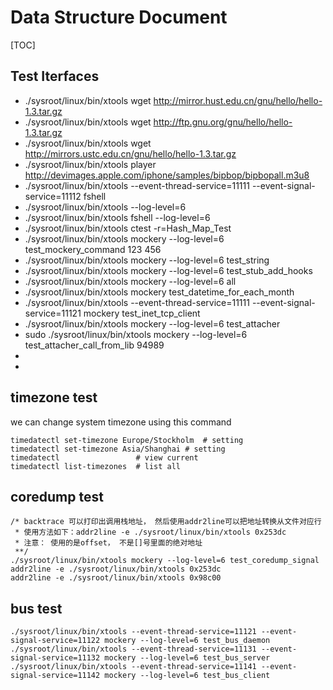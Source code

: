 # Data Structure Document

[TOC]

## Test Iterfaces
* ./sysroot/linux/bin/xtools wget http://mirror.hust.edu.cn/gnu/hello/hello-1.3.tar.gz
* ./sysroot/linux/bin/xtools wget http://ftp.gnu.org/gnu/hello/hello-1.3.tar.gz
* ./sysroot/linux/bin/xtools wget http://mirrors.ustc.edu.cn/gnu/hello/hello-1.3.tar.gz
* ./sysroot/linux/bin/xtools player http://devimages.apple.com/iphone/samples/bipbop/bipbopall.m3u8
* ./sysroot/linux/bin/xtools --event-thread-service=11111 --event-signal-service=11112 fshell
* ./sysroot/linux/bin/xtools --log-level=6 
* ./sysroot/linux/bin/xtools fshell --log-level=6
* ./sysroot/linux/bin/xtools ctest -r=Hash_Map_Test
* ./sysroot/linux/bin/xtools mockery --log-level=6 test_mockery_command 123 456
* ./sysroot/linux/bin/xtools mockery --log-level=6 test_string
* ./sysroot/linux/bin/xtools mockery --log-level=6 test_stub_add_hooks
* ./sysroot/linux/bin/xtools mockery --log-level=6 all
* ./sysroot/linux/bin/xtools mockery test_datetime_for_each_month
* ./sysroot/linux/bin/xtools --event-thread-service=11111 --event-signal-service=11121 mockery test_inet_tcp_client
* ./sysroot/linux/bin/xtools mockery --log-level=6 test_attacher
* sudo ./sysroot/linux/bin/xtools mockery --log-level=6 test_attacher_call_from_lib 94989
* 
* 

## timezone test
we can change system timezone using this command
```
timedatectl set-timezone Europe/Stockholm  # setting
timedatectl set-timezone Asia/Shanghai # setting
timedatectl                 # view current
timedatectl list-timezones  # list all
```

## coredump test
```
/* backtrace 可以打印出调用栈地址， 然后使用addr2line可以把地址转换从文件对应行
 * 使用方法如下：addr2line -e ./sysroot/linux/bin/xtools 0x253dc
 * 注意： 使用的是offset， 不是[]号里面的绝对地址
 **/
./sysroot/linux/bin/xtools mockery --log-level=6 test_coredump_signal
addr2line -e ./sysroot/linux/bin/xtools 0x253dc
addr2line -e ./sysroot/linux/bin/xtools 0x98c00
```

## bus test
```
./sysroot/linux/bin/xtools --event-thread-service=11121 --event-signal-service=11122 mockery --log-level=6 test_bus_daemon
./sysroot/linux/bin/xtools --event-thread-service=11131 --event-signal-service=11132 mockery --log-level=6 test_bus_server
./sysroot/linux/bin/xtools --event-thread-service=11141 --event-signal-service=11142 mockery --log-level=6 test_bus_client

```